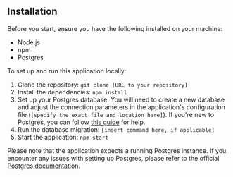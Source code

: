 ## Installation

Before you start, ensure you have the following installed on your machine:

- Node.js
- npm
- Postgres

To set up and run this application locally:

1. Clone the repository: `git clone [URL to your repository]`
2. Install the dependencies: `npm install`
3. Set up your Postgres database. You will need to create a new database and adjust the connection parameters in the application's configuration file (`[specify the exact file and location here]`). If you're new to Postgres, you can follow [this guide](https://www.postgresql.org/docs/current/tutorial-start.html) for help.
4. Run the database migration: `[insert command here, if applicable]`
5. Start the application: `npm start`

Please note that the application expects a running Postgres instance. If you encounter any issues with setting up Postgres, please refer to the official [Postgres documentation](https://www.postgresql.org/docs/).
